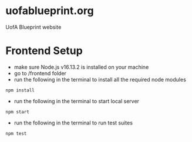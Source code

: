 # uofablueprint.org

UofA Blueprint website

# Frontend Setup

- make sure Node.js v16.13.2 is installed on your machine
- go to /frontend folder
- run the following in the terminal to install all the required node modules

```
npm install
```

- run the following in the terminal to start local server

```
npm start
```

- run the following in the terminal to run test suites

```
npm test
```
